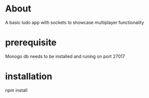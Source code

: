 # About
A basic ludo app with sockets to showcase multiplayer functionality

# prerequisite
Monogo db needs to be installed and runing on port 27017

# installation
npm install

